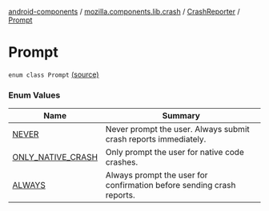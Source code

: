 [android-components](../../../index.md) / [mozilla.components.lib.crash](../../index.md) / [CrashReporter](../index.md) / [Prompt](./index.md)

# Prompt

`enum class Prompt` [(source)](https://github.com/mozilla-mobile/android-components/blob/master/components/lib/crash/src/main/java/mozilla/components/lib/crash/CrashReporter.kt#L270)

### Enum Values

| Name | Summary |
|---|---|
| [NEVER](-n-e-v-e-r.md) | Never prompt the user. Always submit crash reports immediately. |
| [ONLY_NATIVE_CRASH](-o-n-l-y_-n-a-t-i-v-e_-c-r-a-s-h.md) | Only prompt the user for native code crashes. |
| [ALWAYS](-a-l-w-a-y-s.md) | Always prompt the user for confirmation before sending crash reports. |
